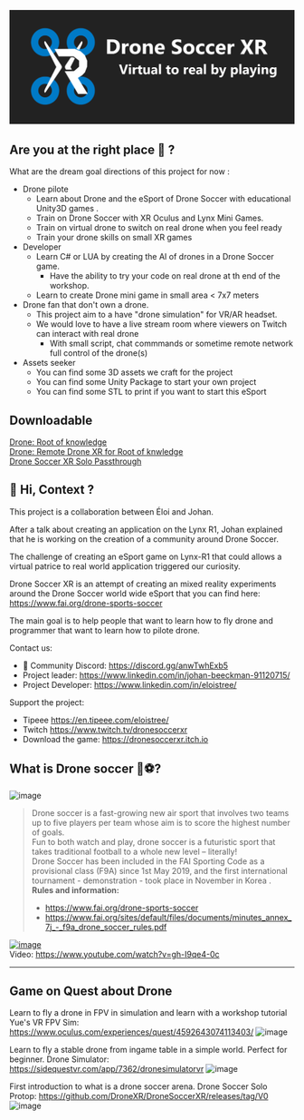 ![Project Banner](https://github.com/DroneSoccerXR/Logo/blob/main/Twitch/Banner/DroneSoccerXR_TwitchBanner.png?raw=true)
## Are you at the right place 🤔 ?

What are the dream goal directions of this project for now :
- Drone pilote
  - Learn about Drone and the eSport of Drone Soccer with educational Unity3D games .
  - Train on Drone Soccer with XR Oculus and Lynx Mini Games.
  - Train on virtual drone to switch on real drone when you feel ready
  - Train your drone skills on small XR games
- Developer
  - Learn C# or LUA by creating the AI of drones in a Drone Soccer game.
    - Have the ability to try your code on real drone at th end of the workshop. 
  - Learn to create Drone mini game in small area < 7x7 meters
- Drone fan that don't own a drone.
  - This project aim to a have "drone simulation" for VR/AR headset.
  - We would love to have a live stream room where viewers on Twitch can interact with real drone
    - With small script, chat commmands or sometime remote network full control of the drone(s)
- Assets seeker
  - You can find some 3D assets we craft for the project
  - You can find some Unity Package to start your own project 
  - You can find some STL to print if you want to start this eSport

 
 
## Downloadable
  
[Drone: Root of knowledge](https://github.com/EloiStree/2023_01_27_GlobalGameJameDroneDoc/releases/tag/V1)  
[Drone: Remote Drone XR for Root of knwledge](https://github.com/DroneXR/2023_01_27_RemoteDroneXR/releases/tag/V0)  
[Drone Soccer XR Solo Passthrough](https://github.com/DroneXR/DroneSoccerXR/releases/tag/V0)  




## 👋 Hi, Context ?

This project is a collaboration between Éloi and Johan.
 
After a talk about creating an application on the Lynx R1, Johan explained that he is working on the creation of a community around Drone Soccer.

The challenge of creating an eSport game on Lynx-R1 that could allows a virtual patrice to real world application triggered our curiosity.

Drone Soccer XR is an attempt of creating an mixed reality experiments around the Drone Soccer world wide eSport that you can find here: https://www.fai.org/drone-sports-soccer

The main goal is to help people that want to learn how to fly drone and programmer that want to learn how to pilote drone.


Contact us: 
- 💬 Community Discord: https://discord.gg/anwTwhExb5
- Project leader: https://www.linkedin.com/in/johan-beeckman-91120715/
- Project Developer: https://www.linkedin.com/in/eloistree/

Support the project:
- Tipeee https://en.tipeee.com/eloistree/
- Twitch https://www.twitch.tv/dronesoccerxr
- Download the game: https://dronesoccerxr.itch.io

## What is Drone soccer 🤖⚽?

![image](https://user-images.githubusercontent.com/20149493/193133888-28fa809d-20dd-431d-8f4f-24988ab4c10f.png)

>Drone soccer is a fast-growing new air sport that involves two teams up to five players per team whose aim is to score the highest number of goals.  
>Fun to both watch and play, drone soccer is a futuristic sport that takes traditional football to a whole new level – literally!  
> Drone Soccer has been included in the FAI Sporting Code as a provisional class (F9A) since 1st May 2019, and the first  international tournament - demonstration - took place in November in Korea .   
> __Rules and information:__  
> - https://www.fai.org/drone-sports-soccer  
> - https://www.fai.org/sites/default/files/documents/minutes_annex_7j_-_f9a_drone_soccer_rules.pdf  


[![image](https://user-images.githubusercontent.com/114882444/193476322-e5bf48c4-cd71-49ed-beee-b00127106519.png)](https://www.youtube.com/watch?v=gh-I9qe4-0c)  
Video: https://www.youtube.com/watch?v=gh-I9qe4-0c     



-------------------------------------

## Game on Quest about Drone

Learn to fly a drone in FPV in simulation and learn with a workshop tutorial
Yue's VR FPV Sim: https://www.oculus.com/experiences/quest/4592643074113403/
![image](https://user-images.githubusercontent.com/114882444/224173847-4ecd7ea7-95ac-47a0-ab7a-46989d9b0af1.png)


Learn to fly a stable drone from ingame table in a simple world. Perfect for beginner.
Drone Simulator: https://sidequestvr.com/app/7362/dronesimulatorvr
![image](https://user-images.githubusercontent.com/114882444/224173894-84deb5c5-f8b0-4c78-b63f-e6c7f5d02f84.png)


First introduction to what is a drone soccer arena.
Drone Soccer Solo Protop: https://github.com/DroneXR/DroneSoccerXR/releases/tag/V0
![image](https://user-images.githubusercontent.com/114882444/224174130-f83120a9-24fd-443c-b566-271d39b77bbc.png)




